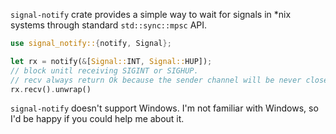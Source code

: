 `signal-notify` crate provides a simple way to wait for signals in *nix systems through standard
`std::sync::mpsc` API.

```rust
use signal_notify::{notify, Signal};

let rx = notify(&[Signal::INT, Signal::HUP]);
// block unitl receiving SIGINT or SIGHUP.
// recv always return Ok because the sender channel will be never closed.
rx.recv().unwrap()
```

`signal-notify` doesn't support Windows. I'm not familiar with Windows, so I'd be happy if you
could help me about it.
